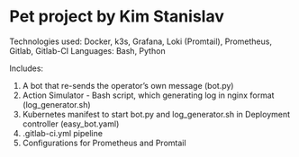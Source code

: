 # Pet project by Kim Stanislav

Technologies used: Docker, k3s, Grafana, Loki (Promtail), Prometheus, Gitlab, Gitlab-CI
Languages: Bash, Python

Includes:

1) A bot that re-sends the operator’s own message (bot.py)
2) Action Simulator - Bash script, which generating log in nginx format (log_generator.sh)
3) Kubernetes manifest to start bot.py and log_generator.sh in Deployment controller (easy_bot.yaml)
4) .gitlab-ci.yml pipeline
5) Configurations for Prometheus and Promtail
